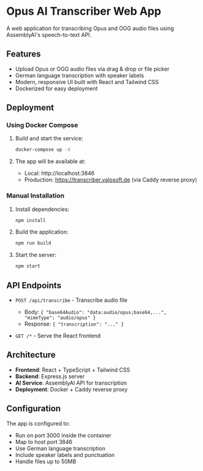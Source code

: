 # Opus AI Transcriber Web App

A web application for transcribing Opus and OGG audio files using AssemblyAI's speech-to-text API.

## Features

- Upload Opus or OGG audio files via drag & drop or file picker
- German language transcription with speaker labels
- Modern, responsive UI built with React and Tailwind CSS
- Dockerized for easy deployment

## Deployment

### Using Docker Compose

1. Build and start the service:
   ```bash
   docker-compose up -d
   ```

2. The app will be available at:
   - Local: http://localhost:3846
   - Production: https://transcriber.valosoft.de (via Caddy reverse proxy)

### Manual Installation

1. Install dependencies:
   ```bash
   npm install
   ```

2. Build the application:
   ```bash
   npm run build
   ```

3. Start the server:
   ```bash
   npm start
   ```

## API Endpoints

- `POST /api/transcribe` - Transcribe audio file
  - Body: `{ "base64Audio": "data:audio/opus;base64,...", "mimeType": "audio/opus" }`
  - Response: `{ "transcription": "..." }`

- `GET /*` - Serve the React frontend

## Architecture

- **Frontend**: React + TypeScript + Tailwind CSS
- **Backend**: Express.js server
- **AI Service**: AssemblyAI API for transcription
- **Deployment**: Docker + Caddy reverse proxy

## Configuration

The app is configured to:
- Run on port 3000 inside the container
- Map to host port 3846
- Use German language transcription
- Include speaker labels and punctuation
- Handle files up to 50MB
